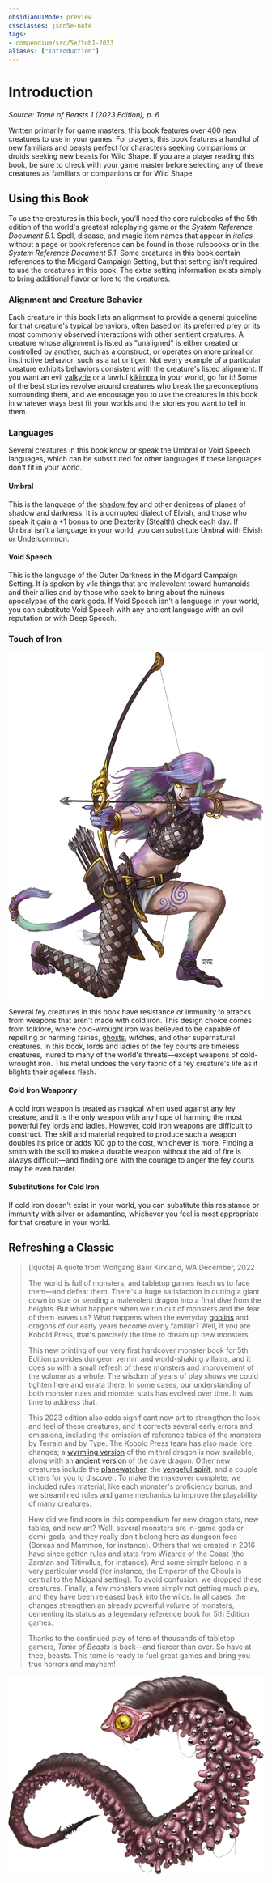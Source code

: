 ```yaml
---
obsidianUIMode: preview
cssclasses: json5e-note
tags:
- compendium/src/5e/tob1-2023
aliases: ["Introduction"]
---
```

# Introduction
*Source: Tome of Beasts 1 (2023 Edition), p. 6* 

Written primarily for game masters, this book features over 400 new creatures to use in your games. For players, this book features a handful of new familiars and beasts perfect for characters seeking companions or druids seeking new beasts for Wild Shape. If you are a player reading this book, be sure to check with your game master before selecting any of these creatures as familiars or companions or for Wild Shape.

## Using this Book

To use the creatures in this book, you'll need the core rulebooks of the 5th edition of the world's greatest roleplaying game or the *System Reference Document 5.1*. Spell, disease, and magic item names that appear in *italics* without a page or book reference can be found in those rulebooks or in the *System Reference Document 5.1*. Some creatures in this book contain references to the Midgard Campaign Setting, but that setting isn't required to use the creatures in this book. The extra setting information exists simply to bring additional flavor or lore to the creatures.

### Alignment and Creature Behavior

Each creature in this book lists an alignment to provide a general guideline for that creature's typical behaviors, often based on its preferred prey or its most commonly observed interactions with other sentient creatures. A creature whose alignment is listed as "unaligned" is either created or controlled by another, such as a construct, or operates on more primal or instinctive behavior, such as a rat or tiger. Not every example of a particular creature exhibits behaviors consistent with the creature's listed alignment. If you want an evil [valkyrie](Mechanics/bestiary/celestial/valkyrie-tob1-2023.md) or a lawful [kikimora](Mechanics/bestiary/fey/kikimora-tob1-2023.md) in your world, go for it! Some of the best stories revolve around creatures who break the preconceptions surrounding them, and we encourage you to use the creatures in this book in whatever ways best fit your worlds and the stories you want to tell in them.

### Languages

Several creatures in this book know or speak the Umbral or Void Speech languages, which can be substituted for other languages if these languages don't fit in your world.

#### Umbral

This is the language of the [shadow fey](Mechanics/bestiary/humanoid/shadow-fey-tob1-2023.md) and other denizens of planes of shadow and darkness. It is a corrupted dialect of Elvish, and those who speak it gain a +1 bonus to one Dexterity ([Stealth](Mechanics/Rules/skills.md#Stealth)) check each day. If Umbral isn't a language in your world, you can substitute Umbral with Elvish or Undercommon.

#### Void Speech

This is the language of the Outer Darkness in the Midgard Campaign Setting. It is spoken by vile things that are malevolent toward humanoids and their allies and by those who seek to bring about the ruinous apocalypse of the dark gods. If Void Speech isn't a language in your world, you can substitute Void Speech with any ancient language with an evil reputation or with Deep Speech.

### Touch of Iron

![](https://raw.githubusercontent.com/5etools-mirror-3/5etools-img/main/book/ToB1-2023/000-00-001.feral-hunter-fey.webp#center)

Several fey creatures in this book have resistance or immunity to attacks from weapons that aren't made with cold iron. This design choice comes from folklore, where cold-wrought iron was believed to be capable of repelling or harming fairies, [ghosts](Mechanics/bestiary/undead/ghost.md), witches, and other supernatural creatures. In this book, lords and ladies of the fey courts are timeless creatures, inured to many of the world's threats—except weapons of cold-wrought iron. This metal undoes the very fabric of a fey creature's life as it blights their ageless flesh.

#### Cold Iron Weaponry

A cold iron weapon is treated as magical when used against any fey creature, and it is the only weapon with any hope of harming the most powerful fey lords and ladies. However, cold iron weapons are difficult to construct. The skill and material required to produce such a weapon doubles its price or adds 100 gp to the cost, whichever is more. Finding a smith with the skill to make a durable weapon without the aid of fire is always difficult—and finding one with the courage to anger the fey courts may be even harder.

#### Substitutions for Cold Iron

If cold iron doesn't exist in your world, you can substitute this resistance or immunity with silver or adamantine, whichever you feel is most appropriate for that creature in your world.

## Refreshing a Classic

> [!quote] A quote from Wolfgang Baur Kirkland, WA December, 2022  
> 
> The world is full of monsters, and tabletop games teach us to face them—and defeat them. There's a huge satisfaction in cutting a giant down to size or sending a malevolent dragon into a final dive from the heights. But what happens when we run out of monsters and the fear of them leaves us? What happens when the everyday [goblins](Mechanics/bestiary/humanoid/goblin.md) and dragons of our early years become overly familiar? Well, if you are Kobold Press, that's precisely the time to dream up new monsters.
> 
> This new printing of our very first hardcover monster book for 5th Edition provides dungeon vermin and world-shaking villains, and it does so with a small refresh of these monsters and improvement of the volume as a whole. The wisdom of years of play shows we could tighten here and errata there. In some cases, our understanding of both monster rules and monster stats has evolved over time. It was time to address that.
> 
> This 2023 edition also adds significant new art to strengthen the look and feel of these creatures, and it corrects several early errors and omissions, including the omission of reference tables of the monsters by Terrain and by Type. The Kobold Press team has also made lore changes; a [wyrmling version](Mechanics/bestiary/dragon/mithral-dragon-wyrmling-tob1-2023.md) of the mithral dragon is now available, along with an [ancient version](Mechanics/bestiary/dragon/ancient-cave-dragon-tob1-2023.md) of the cave dragon. Other new creatures include the [planewatcher](Mechanics/bestiary/celestial/planewatcher-tob1-2023.md), the [vengeful spirit](Mechanics/bestiary/undead/beheaded-vengeful-spirit-tob1-2023.md), and a couple others for you to discover. To make the makeover complete, we included rules material, like each monster's proficiency bonus, and we streamlined rules and game mechanics to improve the playability of many creatures.
> 
> How did we find room in this compendium for new dragon stats, new tables, and new art? Well, several monsters are in-game gods or demi-gods, and they really don't belong here as dungeon foes (Boreas and Mammon, for instance). Others that we created in 2016 have since gotten rules and stats from Wizards of the Coast (the Zaratan and Titivullus, for instance). And some simply belong in a very particular world (for instance, the Emperor of the Ghouls is central to the Midgard setting). To avoid confusion, we dropped these creatures. Finally, a few monsters were simply not getting much play, and they have been released back into the wilds. In all cases, the changes strengthen an already powerful volume of monsters, cementing its status as a legendary reference book for 5th Edition games.
> 
> Thanks to the continued play of tens of thousands of tabletop gamers, *Tome of Beasts* is back—and fiercer than ever. So have at thee, beasts. This tome is ready to fuel great games and bring you true horrors and mayhem!

![](https://raw.githubusercontent.com/5etools-mirror-3/5etools-img/main/book/ToB1-2023/001-00-002.mordovermis-aberration.webp#center)